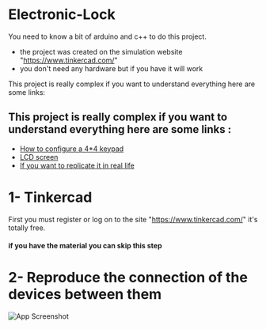 
# Electronic-Lock

You need to know a bit of arduino and c++ to do this project.


- the project was created on the simulation website "https://www.tinkercad.com/"
- you don't need any hardware but if you have it will work

This project is really complex if you want to understand everything here are some links:









## This project is really complex if you want to understand everything here are some links :

 - [How to configure a 4*4 keypad](https://www.youtube.com/watch?v=vl1-R6NsejM&t=1278s&ab_channel=DroneBotWorkshop)
 - [LCD screen](https://www.youtube.com/watch?v=q9YC_GVHy5A&t=483s&ab_channel=Robojax)
 - [If you want to replicate it in real life](https://create.arduino.cc/projecthub/diy-hacking/arduino-keyless-door-lock-system-with-keypad-and-lcd-bcad2e)


# 1- Tinkercad

First you must register or log on to the site "https://www.tinkercad.com/" it's totally free.

#### if you have the material you can skip this step


# 2- Reproduce the connection of the devices between them


![App Screenshot](https://via.placeholder.com/468x300?text=App+Screenshot+Here)


